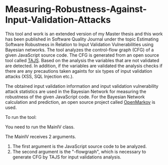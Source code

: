 # Measuring-Robustness-Against-Input-Validation-Attacks

This tool and work is an extended version of my Master thesis and this work has been published in Software Quality Journal under the topic Estimating Software Robustness in Relation to Input Validation Vulnerabilities using Bayesian networks. The tool analyzes the control-flow graph (CFG) of a given JavaScript source code. The CFG is generated from an open source tool called [TAJS](https://github.com/cs-au-dk/TAJS). Based on the analysis the variables that are not validated are detected. In addition, if the variables are validated the analysis checks if there are any precautions taken againts for six types of input validation attacks (XSS, SQL Injection etc.).

The obtained input validation information and input validation vulnerability attack statistics are used in the Bayesian Network for measuring the robustness of the given JavaScript code. For the Bayesian Network calculation and prediction, an open source project called [OpenMarkov](http://www.openmarkov.org/) is used.

To run the tool:

You need to run the MainIV class.

The MainIV receives 2 arguments.
1) The first argument is the JavaScript source code to be analyzed.
2) The second argument is the "-flowgraph", which is necessary to generate CFG by TAJS for input validations analysis.
